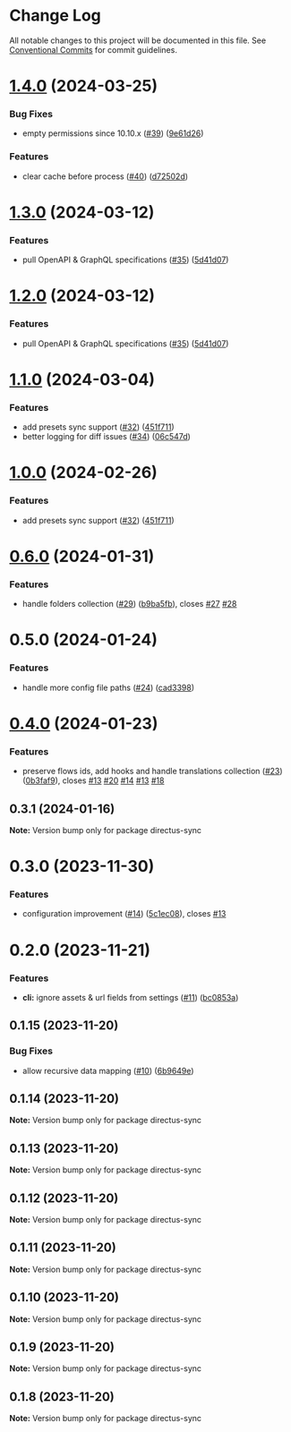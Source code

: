 # Change Log

All notable changes to this project will be documented in this file.
See [Conventional Commits](https://conventionalcommits.org) for commit guidelines.

# [1.4.0](https://github.com/tractr/directus-sync/compare/directus-sync@1.3.0...directus-sync@1.4.0) (2024-03-25)


### Bug Fixes

* empty permissions since 10.10.x ([#39](https://github.com/tractr/directus-sync/issues/39)) ([9e61d26](https://github.com/tractr/directus-sync/commit/9e61d26184aee5d4f42ca7787a42197450771538))


### Features

* clear cache before process ([#40](https://github.com/tractr/directus-sync/issues/40)) ([d72502d](https://github.com/tractr/directus-sync/commit/d72502d1b1a8429ce464e5224ba79d6ff2bfcf3c))





# [1.3.0](https://github.com/tractr/directus-sync/compare/directus-sync@1.1.0...directus-sync@1.3.0) (2024-03-12)

### Features

- pull OpenAPI & GraphQL specifications ([#35](https://github.com/tractr/directus-sync/issues/35)) ([5d41d07](https://github.com/tractr/directus-sync/commit/5d41d07a67677f05aadf5a0b6bb22e76fd00f474))

# [1.2.0](https://github.com/tractr/directus-sync/compare/directus-sync@1.1.0...directus-sync@1.2.0) (2024-03-12)

### Features

- pull OpenAPI & GraphQL specifications ([#35](https://github.com/tractr/directus-sync/issues/35)) ([5d41d07](https://github.com/tractr/directus-sync/commit/5d41d07a67677f05aadf5a0b6bb22e76fd00f474))

# [1.1.0](https://github.com/tractr/directus-sync/compare/directus-sync@0.6.0...directus-sync@1.1.0) (2024-03-04)

### Features

- add presets sync support ([#32](https://github.com/tractr/directus-sync/issues/32)) ([451f711](https://github.com/tractr/directus-sync/commit/451f711a610a0bebc1bb1e2e05da9bcb1151f5c3))
- better logging for diff issues ([#34](https://github.com/tractr/directus-sync/issues/34)) ([06c547d](https://github.com/tractr/directus-sync/commit/06c547d874c484b6358444b0d67010b9f50f8675))

# [1.0.0](https://github.com/tractr/directus-sync/compare/directus-sync@0.6.0...directus-sync@1.0.0) (2024-02-26)

### Features

- add presets sync support ([#32](https://github.com/tractr/directus-sync/issues/32)) ([451f711](https://github.com/tractr/directus-sync/commit/451f711a610a0bebc1bb1e2e05da9bcb1151f5c3))

# [0.6.0](https://github.com/tractr/directus-sync/compare/directus-sync@0.5.0...directus-sync@0.6.0) (2024-01-31)

### Features

- handle folders collection ([#29](https://github.com/tractr/directus-sync/issues/29)) ([b9ba5fb](https://github.com/tractr/directus-sync/commit/b9ba5fb9c7fca35bfd0a0ccba68fb001f22c36ce)), closes [#27](https://github.com/tractr/directus-sync/issues/27) [#28](https://github.com/tractr/directus-sync/issues/28)

# 0.5.0 (2024-01-24)

### Features

- handle more config file paths ([#24](https://github.com/tractr/directus-sync/issues/24)) ([cad3398](https://github.com/tractr/directus-sync/commit/cad3398486c93d99fc49057920d0a42da6dc2d9f))

# [0.4.0](https://github.com/tractr/directus-sync/compare/directus-sync@0.3.1...directus-sync@0.4.0) (2024-01-23)

### Features

- preserve flows ids, add hooks and handle translations collection ([#23](https://github.com/tractr/directus-sync/issues/23)) ([0b3faf9](https://github.com/tractr/directus-sync/commit/0b3faf963cc1fb7ec7abbb5d62500de77cc47059)), closes [#13](https://github.com/tractr/directus-sync/issues/13) [#20](https://github.com/tractr/directus-sync/issues/20) [#14](https://github.com/tractr/directus-sync/issues/14) [#13](https://github.com/tractr/directus-sync/issues/13) [#18](https://github.com/tractr/directus-sync/issues/18)

## 0.3.1 (2024-01-16)

**Note:** Version bump only for package directus-sync

# 0.3.0 (2023-11-30)

### Features

- configuration improvement ([#14](https://github.com/tractr/directus-sync/issues/14)) ([5c1ec08](https://github.com/tractr/directus-sync/commit/5c1ec0824da689774463cf0b24ca40245c4e072a)), closes [#13](https://github.com/tractr/directus-sync/issues/13)

# 0.2.0 (2023-11-21)

### Features

- **cli:** ignore assets & url fields from settings ([#11](https://github.com/tractr/directus-sync/issues/11)) ([bc0853a](https://github.com/tractr/directus-sync/commit/bc0853af946818e0edf789611c7fba9c5a8183fe))

## 0.1.15 (2023-11-20)

### Bug Fixes

- allow recursive data mapping ([#10](https://github.com/tractr/directus-sync/issues/10)) ([6b9649e](https://github.com/tractr/directus-sync/commit/6b9649e430170de7b4f7754ff747f6a6d47ac9fb))

## 0.1.14 (2023-11-20)

**Note:** Version bump only for package directus-sync

## 0.1.13 (2023-11-20)

**Note:** Version bump only for package directus-sync

## 0.1.12 (2023-11-20)

**Note:** Version bump only for package directus-sync

## 0.1.11 (2023-11-20)

**Note:** Version bump only for package directus-sync

## 0.1.10 (2023-11-20)

**Note:** Version bump only for package directus-sync

## 0.1.9 (2023-11-20)

**Note:** Version bump only for package directus-sync

## 0.1.8 (2023-11-20)

**Note:** Version bump only for package directus-sync
